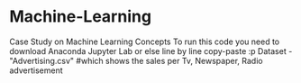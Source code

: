 # Machine-Learning
Case Study on Machine Learning Concepts
To run this code you need to download Anaconda Jupyter Lab or else line by line copy-paste :p
Dataset - "Advertising.csv"  #which shows the sales per Tv, Newspaper, Radio advertisement
